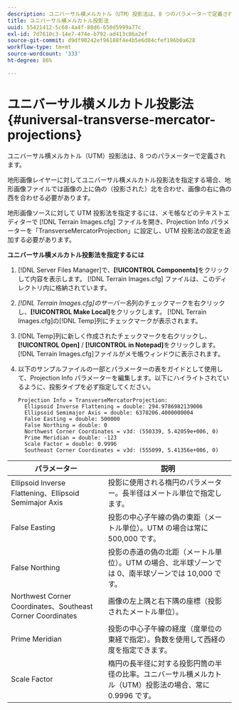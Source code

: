 ```yaml
---
description: ユニバーサル横メルカトル（UTM）投影法は、8 つのパラメーターで定義されます。
title: ユニバーサル横メルカトル投影法
uuid: 55421412-5c68-4a4f-88d6-650d5999a77c
exl-id: 7d7610c3-14e7-474e-b792-ad413c86a2ef
source-git-commit: d9df90242ef96188f4e4b5e6d04cfef196b0a628
workflow-type: tm+mt
source-wordcount: '333'
ht-degree: 86%

---
```


# ユニバーサル横メルカトル投影法{#universal-transverse-mercator-projections}

ユニバーサル横メルカトル（UTM）投影法は、8 つのパラメーターで定義されます。

地形画像レイヤーに対してユニバーサル横メルカトル投影法を指定する場合、地形画像ファイルでは画像の上に偽の（投影された）北を合わせ、画像の右に偽の西を合わせる必要があります。

地形画像ソースに対して UTM 投影法を指定するには、メモ帳などのテキストエディターで [!DNL Terrain Images.cfg] ファイルを開き、Projection Info パラメーターを「TransverseMercatorProjection」に設定し、UTM 投影法の設定を追加する必要があります。

**ユニバーサル横メルカトル投影法を指定するには**

1. [!DNL Server Files Manager]で、**[!UICONTROL Components]**&#x200B;をクリックして内容を表示します。 [!DNL Terrain Images.cfg] ファイルは、このディレクトリ内に格納されています。

1. *[!DNL Terrain Images.cfg]のサーバー名*&#x200B;列のチェックマークを右クリックし、**[!UICONTROL Make Local]**&#x200B;をクリックします。 [!DNL Terrain Images.cfg]の[!DNL Temp]列にチェックマークが表示されます。

1. [!DNL Temp]列に新しく作成されたチェックマークを右クリックし、**[!UICONTROL Open]** / **[!UICONTROL in Notepad]**&#x200B;をクリックします。 [!DNL Terrain Images.cfg]ファイルがメモ帳ウィンドウに表示されます。

1. 以下のサンプルファイルの一部とパラメーターの表をガイドとして使用して、Projection Info パラメーターを編集します。以下にハイライトされているように、投影タイプを必ず指定してください。

   ```
   Projection Info = TransverseMercatorProjection:
     Ellipsoid Inverse Flattening = double: 294.9786982139006
     Ellipsoid Semimajor Axis = double: 6378206.4000000004
     False Easting = double: 500000
     False Northing = double: 0
     Northwest Corner Coordinates = v3d: (550339, 5.42059e+006, 0)
     Prime Meridian = double: -123
     Scale Factor = double: 0.9996
     Southeast Corner Coordinates = v3d: (555099, 5.41356e+006, 0)
   ```

| パラメーター | 説明 |
|---|---|
| Ellipsoid Inverse Flattening、Ellipsoid Semimajor Axis | 投影に使用される楕円のパラメーター。長半径はメートル単位で指定します。 |
| False Easting | 投影の中心子午線の偽の東距（メートル単位）。UTM の場合は常に 500,000 です。 |
| False Northing | 投影の赤道の偽の北距（メートル単位）。UTM の場合、北半球ゾーンでは 0、南半球ゾーンでは 10,000 です。 |
| Northwest Corner Coordinates、Southeast Corner Coordinates | 画像の左上隅と右下隅の座標（投影されたメートル単位）。 |
| Prime Meridian | 投影の中心子午線の経度（度単位の東経で指定）。負数を使用して西経の度を指定できます。 |
| Scale Factor | 楕円の長半径に対する投影円筒の半径の比率。ユニバーサル横メルカトル（UTM）投影法の場合、常に 0.9996 です。 |
